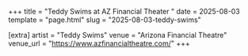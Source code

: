 +++
title = "Teddy Swims at AZ Financial Theater "
date = 2025-08-03
template = "page.html"
slug = "2025-08-03-teddy-swims"

[extra]
artist = "Teddy Swims"
venue = "Arizona Financial Theatre"
venue_url = "https://www.azfinancialtheatre.com/"
+++
